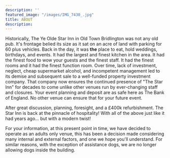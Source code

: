 ```yaml
---
description: ''
featured_image: "/images/IMG_7430_.jpg"
title: ABOUT
description:
---
```


Historically,  The Ye Olde Star Inn in Old Town Bridlington was not any old pub.  It's frontage belied its size as it sat on an acre of land with parking for 60 plus vehicles.  Back in the day, it was **the** place to eat,  hold weddings, birthdays, and events.  It had the largest and finest kitchen in the area. It had the finest food to wow your guests and the finest staff. It had the finest rooms and it had the finest function room.  Over time, lack of investment, neglect, cheap supermarket alcohol, and incompetent management led to its demise and subsequent sale to a well-funded property investment company. That company now ensures the continued presence of "The Star Inn" for decades to come unlike other venues run by ever-changing staff and closures. Your event planning and deposit are as safe here as The Bank of England. No other venue can ensure that for your future event. 

After great discussion, planning, foresight, and a £400k refurbishment. The Star Inn is back at the pinnacle of hospitality! With all of the above just like it had years ago... but with a modern twist!

For your information, at this present point in time, we have decided to operate as an adults only venue, this has been a decision made considering many internal and external factors, and one we hope you'll understand. For similar reasons, with the exception of assistance dogs, we are no longer allowing dogs inside the building.